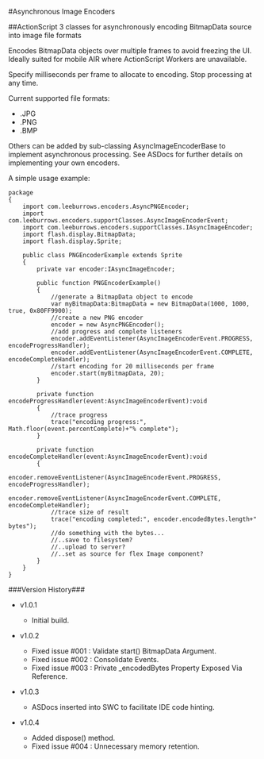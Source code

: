 #Asynchronous Image Encoders

##ActionScript 3 classes for asynchronously encoding BitmapData source into image file formats

Encodes BitmapData objects over multiple frames to avoid freezing the UI. Ideally suited for mobile AIR where ActionScript Workers are unavailable.

Specify milliseconds per frame to allocate to encoding. Stop processing at any time.

Current supported file formats:

* .JPG
* .PNG
* .BMP

Others can be added by sub-classing AsyncImageEncoderBase to implement asynchronous processing.
See ASDocs for further details on implementing your own encoders.


A simple usage example:

	package
	{
		import com.leeburrows.encoders.AsyncPNGEncoder;
		import com.leeburrows.encoders.supportClasses.AsyncImageEncoderEvent;
		import com.leeburrows.encoders.supportClasses.IAsyncImageEncoder;
		import flash.display.BitmapData;
		import flash.display.Sprite;
	
		public class PNGEncoderExample extends Sprite
		{
			private var encoder:IAsyncImageEncoder;
	
			public function PNGEncoderExample()
			{
				//generate a BitmapData object to encode
				var myBitmapData:BitmapData = new BitmapData(1000, 1000, true, 0x80FF9900);
				//create a new PNG encoder
				encoder = new AsyncPNGEncoder();
				//add progress and complete listeners
				encoder.addEventListener(AsyncImageEncoderEvent.PROGRESS, encodeProgressHandler);
				encoder.addEventListener(AsyncImageEncoderEvent.COMPLETE, encodeCompleteHandler);
				//start encoding for 20 milliseconds per frame
				encoder.start(myBitmapData, 20);
			}
	
			private function encodeProgressHandler(event:AsyncImageEncoderEvent):void
			{
				//trace progress
				trace("encoding progress:", Math.floor(event.percentComplete)+"% complete");
			}
	
			private function encodeCompleteHandler(event:AsyncImageEncoderEvent):void
			{
				encoder.removeEventListener(AsyncImageEncoderEvent.PROGRESS, encodeProgressHandler);
				encoder.removeEventListener(AsyncImageEncoderEvent.COMPLETE, encodeCompleteHandler);
				//trace size of result
				trace("encoding completed:", encoder.encodedBytes.length+" bytes");
				//do something with the bytes...
				//..save to filesystem?
				//..upload to server?
				//..set as source for flex Image component?
			}
		}
	}
	
###Version History###

* v1.0.1
    + Initial build.

* v1.0.2
    + Fixed issue #001 : Validate start() BitmapData Argument.
    + Fixed issue #002 : Consolidate Events.
    + Fixed issue #003 : Private _encodedBytes Property Exposed Via Reference.

* v1.0.3
    + ASDocs inserted into SWC to facilitate IDE code hinting.

* v1.0.4
    + Added dispose() method.
    + Fixed issue #004 : Unnecessary memory retention.
